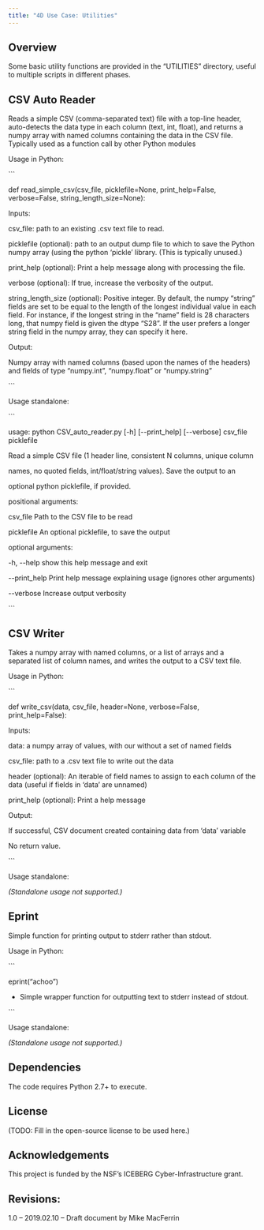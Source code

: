 ```yaml
---
title: "4D Use Case: Utilities"
---
```


Overview
--------

Some basic utility functions are provided in the “UTILITIES” directory, useful
to multiple scripts in different phases.

CSV Auto Reader
---------------

Reads a simple CSV (comma-separated text) file with a top-line header,
auto-detects the data type in each column (text, int, float), and returns a
numpy array with named columns containing the data in the CSV file. Typically
used as a function call by other Python modules

Usage in Python:

\`\`\`

def read_simple_csv(csv_file, picklefile=None, print_help=False, verbose=False,
string_length_size=None):

Inputs:

csv_file: path to an existing .csv text file to read.

picklefile (optional): path to an output dump file to which to save the Python
numpy array (using the python ‘pickle’ library. (This is typically unused.)

print_help (optional): Print a help message along with processing the file.

verbose (optional): If true, increase the verbosity of the output.

string_length_size (optional): Positive integer. By default, the numpy “string”
fields are set to be equal to the length of the longest individual value in each
field. For instance, if the longest string in the “name” field is 28 characters
long, that numpy field is given the dtype “S28”. If the user prefers a longer
string field in the numpy array, they can specify it here.

Output:

Numpy array with named columns (based upon the names of the headers) and fields
of type “numpy.int”, “numpy.float” or “numpy.string”

\`\`\`

Usage standalone:

\`\`\`

usage: python CSV_auto_reader.py [-h] [--print_help] [--verbose] csv_file
picklefile

Read a simple CSV file (1 header line, consistent N columns, unique column

names, no quoted fields, int/float/string values). Save the output to an

optional python picklefile, if provided.

positional arguments:

csv_file Path to the CSV file to be read

picklefile An optional picklefile, to save the output

optional arguments:

\-h, --help show this help message and exit

\--print_help Print help message explaining usage (ignores other arguments)

\--verbose Increase output verbosity

\`\`\`

CSV Writer
----------

Takes a numpy array with named columns, or a list of arrays and a separated list
of column names, and writes the output to a CSV text file.

Usage in Python:

\`\`\`

def write_csv(data, csv_file, header=None, verbose=False, print_help=False):

Inputs:

data: a numpy array of values, with our without a set of named fields

csv_file: path to a .csv text file to write out the data

header (optional): An iterable of field names to assign to each column of the
data (useful if fields in ‘data’ are unnamed)

print_help (optional): Print a help message

Output:

If successful, CSV document created containing data from ‘data’ variable

No return value.

\`\`\`

Usage standalone:

*(Standalone usage not supported.)*

Eprint
------

Simple function for printing output to stderr rather than stdout.

Usage in Python:

\`\`\`

eprint(“achoo”)

-   Simple wrapper function for outputting text to stderr instead of stdout.

\`\`\`

Usage standalone:

*(Standalone usage not supported.)*

Dependencies
------------

The code requires Python 2.7+ to execute.

License
-------

(TODO: Fill in the open-source license to be used here.)

Acknowledgements
----------------

This project is funded by the NSF’s ICEBERG Cyber-Infrastructure grant.

Revisions:
----------

1.0 – 2019.02.10 – Draft document by Mike MacFerrin
